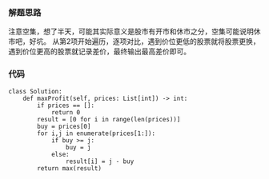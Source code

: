 ### 解题思路
注意空集，想了半天，可能其实际意义是股市有开市和休市之分，空集可能说明休市吧，好坑。
从第2项开始遍历，逐项对比，遇到价位更低的股票就将股票更换，遇到价位更高的股票就记录差价，最终输出最高差价即可。

### 代码

```python3
class Solution:
    def maxProfit(self, prices: List[int]) -> int:
        if prices == []:
            return 0
        result = [0 for i in range(len(prices))]
        buy = prices[0]
        for i,j in enumerate(prices[1:]):
            if buy >= j:
                buy = j
            else:
                result[i] = j - buy
        return max(result)
```
